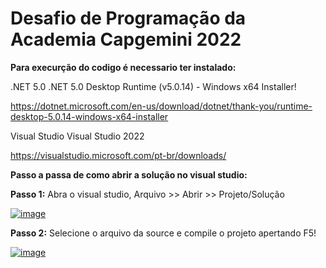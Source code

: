 # Desafio de Programação da Academia Capgemini 2022

**Para execurção do codigo é necessario ter instalado:**

.NET 5.0 .NET 5.0 Desktop Runtime (v5.0.14) - Windows x64 Installer!

https://dotnet.microsoft.com/en-us/download/dotnet/thank-you/runtime-desktop-5.0.14-windows-x64-installer

Visual Studio Visual Studio 2022 

https://visualstudio.microsoft.com/pt-br/downloads/

**Passo a passa de como abrir a solução no visual studio:**

**Passo 1:** Abra o visual studio, Arquivo >> Abrir >> Projeto/Solução

[![image](https://user-images.githubusercontent.com/99104618/154601556-e5982bfb-e9a4-4929-8537-e5fdfc056760.png)](https://user-images.githubusercontent.com/99104618/154601556-e5982bfb-e9a4-4929-8537-e5fdfc056760.png)

**Passo 2:** Selecione o arquivo da source e compile o projeto apertando F5!

[![image](https://user-images.githubusercontent.com/99104618/154601575-d1fbd1bb-877b-4c69-956e-92ca84d6c2c9.png)](https://user-images.githubusercontent.com/99104618/154601575-d1fbd1bb-877b-4c69-956e-92ca84d6c2c9.png)

 
